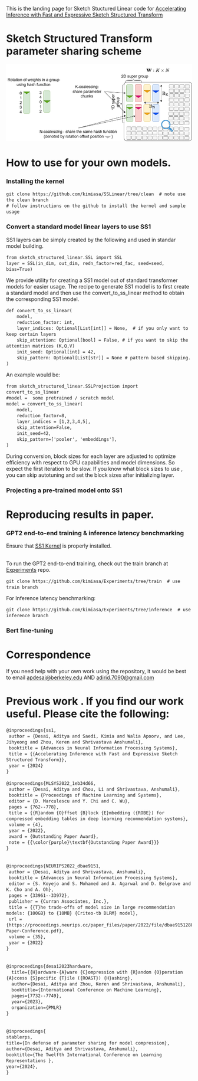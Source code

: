 This is the landing page for Sketch Stuctured Linear code for  [Accelerating Inference with Fast and Expressive Sketch Structured Transform](https://openreview.net/forum?id=nrgyOGU7ZP&referrer=%5BAuthor%20Console%5D(%2Fgroup%3Fid%3DNeurIPS.cc%2F2024%2FConference%2FAuthors%23your-submissions))

# Sketch Structured Transform parameter sharing scheme
![alt text](https://github.com/apd10/Sketch-Structured-Linear/blob/main/SSL1.png)


# How to use for your own models.

### Installing the kernel

```
git clone https://github.com/kimiasa/SSLinear/tree/clean  # note use the clean branch
# follow instructions on the github to install the kernel and sample usage
```

### Convert a standard model linear layers to use SS1


SS1 layers can be simply created by the following and used in standar model building.

```
from sketch_structured_linear.SSL import SSL
layer = SSL(in_dim, out_dim, redn_factor=red_fac, seed=seed, bias=True)
```

We provide utility for creating a SS1 model out of standard transformer models for easier usage. The recipe to generate SS1 model is to first create a standard model and then use the convert_to_ss_linear method to obtain the corresponding SS1 model.
```
def convert_to_ss_linear(
    model,
    reduction_factor: int,
    layer_indices: Optional[List[int]] = None,  # if you only want to keep certain layers
    skip_attention: Optional[bool] = False, # if you want to skip the attention matrices (K,Q,V)
    init_seed: Optional[int] = 42,
    skip_pattern: Optional[List[str]] = None # pattern based skipping.
)
```


An example would be:
```
from sketch_structured_linear.SSLProjection import convert_to_ss_linear
#model =  some pretrained / scratch model
model = convert_to_ss_linear(
    model,
    reduction_factor=8,
    layer_indices = [1,2,3,4,5],
    skip_attention=False,
    init_seed=42,
    skip_pattern=['pooler', 'embeddings'],
)
```
During conversion, block sizes for each layer are adjusted to optimize efficiency with respect to GPU capabilities and model dimensions. So expect the first iteration to be slow. If you know what block sizes to use , you can skip autotuning and set the block sizes after initializing layer.

### Projecting a pre-trained model onto SS1


# Reproducing results in paper.

### GPT2 end-to-end training & inference latency benchmarking
Ensure that [SS1 Kernel](https://github.com/kimiasa/SSLinear/tree/clean) is properly installed. <br /><br />

To run the GPT2 end-to-end training, check out the train branch at [Experiments](https://github.com/kimiasa/Experiments/tree/train) repo.
```
git clone https://github.com/kimiasa/Experiments/tree/train  # use train branch
```
For Inference latency benchmarking:
```
git clone https://github.com/kimiasa/Experiments/tree/inference  # use inference branch
```

### Bert fine-tuning


# Correspondence
If you need help with your own work using the repository, it would be best to email apdesai@berkeley.edu AND adirid.7090@gmail.com 


# Previous work . If you find our work useful. Please cite the following:
```
@inproceedings{ss1,
 author = {Desai, Aditya and Saedi, Kimia and Walia Apoorv, and Lee, Jihyeong and Zhou, Keren and Shrivastava Anshumali},
 booktitle = {Advances in Neural Information Processing Systems},
 title = {{Accelerating Inference with Fast and Expressive Sketch Structured Transform}},
 year = {2024}
}

@inproceedings{MLSYS2022_1eb34d66,
 author = {Desai, Aditya and Chou, Li and Shrivastava, Anshumali},
 booktitle = {Proceedings of Machine Learning and Systems},
 editor = {D. Marculescu and Y. Chi and C. Wu},
 pages = {762--778},
 title = {{R}andom {O}ffset {B}lock {E}mbedding ({ROBE}) for compressed embedding tables in deep learning recommendation systems},
 volume = {4},
 year = {2022},
 award = {Outstanding Paper Award},
 note = {{\color{purple}\textbf{Outstanding Paper Award}}}
}


@inproceedings{NEURIPS2022_dbae9151,
 author = {Desai, Aditya and Shrivastava, Anshumali},
 booktitle = {Advances in Neural Information Processing Systems},
 editor = {S. Koyejo and S. Mohamed and A. Agarwal and D. Belgrave and K. Cho and A. Oh},
 pages = {33961--33972},
 publisher = {Curran Associates, Inc.},
 title = {{T}he trade-offs of model size in large recommendation models: {100GB} to {10MB} {Criteo-tb DLRM} model},
 url = {https://proceedings.neurips.cc/paper_files/paper/2022/file/dbae915128892556134f1c5375855590-Paper-Conference.pdf},
 volume = {35},
 year = {2022}
}


@inproceedings{desai2023hardware,
  title={{H}ardware-{A}ware {C}ompression with {R}andom {O}peration {A}ccess {S}pecific {T}ile ({ROAST}) {H}ashing},
  author={Desai, Aditya and Zhou, Keren and Shrivastava, Anshumali},
  booktitle={International Conference on Machine Learning},
  pages={7732--7749},
  year={2023},
  organization={PMLR}
}


@inproceedings{
stablerps,
title={In defense of parameter sharing for model compression},
author={Desai, Aditya and Shrivastava, Anshumali},
booktitle={The Twelfth International Conference on Learning Representations },
year={2024},
}

```

